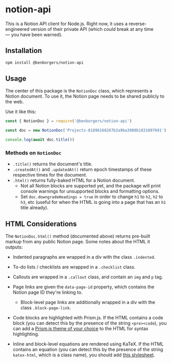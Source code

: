 # notion-api

This is a Notion API client for Node.js. Right now, it uses a reverse-engineered version of their private API (which _could_ break at any time — you have been warned).

## Installation

```bash
npm install @benborgers/notion-api
```

## Usage

The center of this package is the `NotionDoc` class, which represents a Notion document. To use it, the Notion page needs to be shared publicly to the web.

Use it like this:

```javascript
const { NotionDoc } = require('@benborgers/notion-api')

const doc = new NotionDoc('Projects-81896168267b2a9ba3988b1831897691')

console.log(await doc.title())
```

### Methods on `NotionDoc`

- `.title()` returns the document's title.
- `.createdAt()` and `.updatedAt()` return epoch timestamps of these respective times for the document.
- `.html()` returns fully-baked HTML for a Notion document.
    - Not all Notion blocks are supported yet, and the package will print console warnings for unsupported blocks and formatting options.
    - Set `doc.downgradeHeadings = true` in order to change `h1` to `h2`, `h2` to `h3`, etc (useful for when the HTML is going into a page that has an `h1` title already).

## HTML Considerations

The `NotionDoc.html()` method (documented above) returns pre-built markup from any public Notion page. Some notes about the HTML it outputs:

- Indented paragraphs are wrapped in a div with the class `.indented`.
- To-do lists / checklists are wrapped in a `.checklist` class.
- Callouts are wrapped in a `.callout` class, and contain an `img` and `p` tag.
- Page links are given the `data-page-id` property, which contains the Notion page ID they're linking to.
    - Block-level page links are additionally wrapped in a div with the class `.block-page-link`.

- Code blocks are highlighted with Prism.js. If the HTML contains a code block (you can detect this by the presence of the string `<pre><code`), you can add a [Prism.js theme of your choice](https://unpkg.com/browse/prism-themes@latest/themes/) to the HTML for syntax highlighting.
- Inline and block-level equations are rendered using KaTeX. If the HTML contains an equation (you can detect this by the presence of the string `katex-html`, which is a class name), you should add [this stylesheet](https://unpkg.com/katex@latest/dist/katex.min.css).
